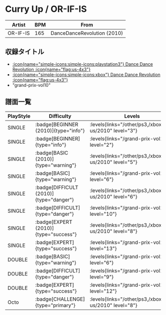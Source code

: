 # Curry Up / OR-IF-IS

|Artist|BPM|From|
|------|---|----|
|OR-IF-IS|165|DanceDanceRevolution (2010)|

## 収録タイトル

- [:icon{name="simple-icons:simple-icons:playstation3"} Dance Dance Revolution :icon{name="flag:us-4x3"}](/other/ps3)
- [:icon{name="simple-icons:simple-icons:xbox"} Dance Dance Revolution :icon{name="flag:us-4x3"}](/xbox360-us/2010)
- "grand-prix-vol10"

## 譜面一覧

|PlayStyle|Difficulty|Levels|Notes|Movie|
|---------|----------|------|-----|-----|
|SINGLE| :badge[BEGINNER (2010)]{type="info"}| :levels{links="/other/ps3,/xbox360-us/2010" level="3"}|138/0||
|SINGLE| :badge[BEGINNER]{type="info"}| :levels{links="/grand-prix-vol10" level="2"}|68/5||
|SINGLE| :badge[BASIC (2010)]{type="warning"}| :levels{links="/other/ps3,/xbox360-us/2010" level="5"}|159/26||
|SINGLE| :badge[BASIC]{type="warning"}| :levels{links="/grand-prix-vol10" level="6"}|159/9||
|SINGLE| :badge[DIFFICULT (2010)]{type="danger"}| :levels{links="/other/ps3,/xbox360-us/2010" level="6"}|236/6||
|SINGLE| :badge[DIFFICULT]{type="danger"}| :levels{links="/grand-prix-vol10" level="10"}|209/101||
|SINGLE| :badge[EXPERT (2010)]{type="success"}| :levels{links="/other/ps3,/xbox360-us/2010" level="8"}|320/20||
|SINGLE| :badge[EXPERT]{type="success"}| :levels{links="/grand-prix-vol10" level="13"}|318/31||
|DOUBLE| :badge[BASIC]{type="warning"}| :levels{links="/grand-prix-vol10" level="6"}|159/10||
|DOUBLE| :badge[DIFFICULT]{type="danger"}| :levels{links="/grand-prix-vol10" level="9"}|190/106||
|DOUBLE| :badge[EXPERT]{type="success"}| :levels{links="/grand-prix-vol10" level="12"}|272/37||
|Octo| :badge[CHALLENGE]{type="primary"}| :levels{links="/other/ps3,/xbox360-us/2010" level="8"}|||
